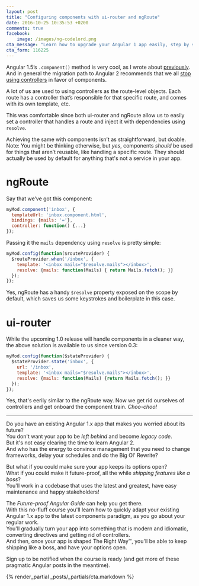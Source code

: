 ```yaml
---
layout: post
title: "Configuring components with ui-router and ngRoute"
date: 2016-10-25 10:35:53 +0200
comments: true
facebook:
    image: /images/ng-codelord.png
cta_message: "Learn how to upgrade your Angular 1 app easily, step by step!"
cta_form: 116225
---
```


Angular 1.5’s `.component()` method is very cool, as I wrote about [previously](http://www.codelord.net/2015/12/17/angulars-component-what-is-it-good-for/).
And in general the migration path to Angular 2 recommends that we all [stop using controllers](http://www.codelord.net/2015/10/07/angular-2-preparation-killing-controllers/) in favor of components.

A lot of us are used to using controllers as the route-level objects.
Each route has a controller that’s responsible for that specific route, and comes with its own template, etc.

This was comfortable since both ui-router and ngRoute allow us to easily set a controller that handles a route and inject it with dependencies using `resolve`.

Achieving the same with components isn’t as straightforward, but doable.
Note: You might be thinking otherwise, but *yes*, components *should* be used for things that aren’t reusable, like handling a specific route.
They should actually be used by default for anything that's not a service in your app.

# ngRoute

Say that we’ve got this component:

```javascript
myMod.component('inbox', {
  templateUrl: 'inbox.component.html',
  bindings: {mails: '='},
  controller: function() {...}
});
```

Passing it the `mails` dependency using `resolve` is pretty simple:

```javascript
myMod.config(function($routeProvider) {
  $routeProvider.when('/inbox', {
    template: '<inbox mails="$resolve.mails"></inbox>',
    resolve: {mails: function(Mails) { return Mails.fetch(); }}
  });
});
```

Yes, ngRoute has a handy `$resolve` property exposed on the scope by default, which saves us some keystrokes and boilerplate in this case.

# ui-router

While the upcoming 1.0 release will handle components in a cleaner way, the above solution is available to us since version 0.3:

```javascript
myMod.config(function($stateProvider) {
  $stateProvider.state('inbox', {
    url: '/inbox',
    template: '<inbox mails="$resolve.mails"></inbox>',
    resolve: {mails: function(Mails) {return Mails.fetch(); }}
  });
});
```

Yes, that's eerily similar to the ngRoute way.
Now we get rid ourselves of controllers and get onboard the component train.
*Choo-choo!*

<hr>

Do you have an existing Angular 1.x app that makes you worried about its future?  
You don't want your app to be *left behind* and become *legacy code*.  
But it's not easy clearing the time to learn Angular 2.  
And who has the energy to convince management that you need to change frameworks, delay your schedules and do the Big Ol' Rewrite?

But what if you could make sure your app keeps its options open?  
What if you could make it future-proof, all the while *shipping features like a boss*?  
You'll work in a codebase that uses the latest and greatest, have easy maintenance and happy stakeholders!

The *Future-proof Angular Guide* can help you get there.  
With this no-fluff course you'll learn how to quickly adapt your existing Angular 1.x app to the latest components paradigm, as you go about your regular work.  
You'll gradually turn your app into something that is modern and idiomatic, converting directives and getting rid of controllers.  
And then, once your app is shaped The Right Way™, you'll be able to keep shipping like a boss, and have your options open.

Sign up to be notified when the course is ready (and get more of these pragmatic Angular posts in the meantime).

{% render_partial _posts/_partials/cta.markdown %}
